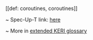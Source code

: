 [[def: coroutines, coroutines]]

~ Spec-Up-T link: <a href='https://weboftrust.github.io/WOT-terms/docs/glossary/coroutines'>here</a>

~ More in <a href="https://weboftrust.github.io/WOT-terms/docs/glossary/coroutines">extended KERI glossary</a>
